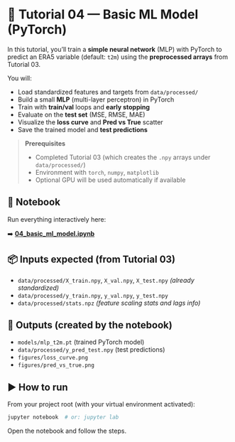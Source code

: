 # 🤖 Tutorial 04 — Basic ML Model (PyTorch)

In this tutorial, you’ll train a **simple neural network** (MLP) with PyTorch to predict an ERA5 variable (default: `t2m`) using the **preprocessed arrays** from Tutorial 03.

You will:
- Load standardized features and targets from `data/processed/`
- Build a small **MLP** (multi-layer perceptron) in PyTorch
- Train with **train/val** loops and **early stopping**
- Evaluate on the **test set** (MSE, RMSE, MAE)
- Visualize the **loss curve** and **Pred vs True** scatter
- Save the trained model and **test predictions**

> **Prerequisites**
> - Completed Tutorial 03 (which creates the `.npy` arrays under `data/processed/`)
> - Environment with `torch`, `numpy`, `matplotlib`
> - Optional GPU will be used automatically if available

## 📓 Notebook
Run everything interactively here:

➡️ **[04_basic_ml_model.ipynb](04_basic_ml_model.ipynb)**

## 📦 Inputs expected (from Tutorial 03)
- `data/processed/X_train.npy`, `X_val.npy`, `X_test.npy` *(already standardized)*
- `data/processed/y_train.npy`, `y_val.npy`, `y_test.npy`
- `data/processed/stats.npz` *(feature scaling stats and lags info)*

## 💾 Outputs (created by the notebook)
- `models/mlp_t2m.pt` (trained PyTorch model)
- `data/processed/y_pred_test.npy` (test predictions)
- `figures/loss_curve.png`
- `figures/pred_vs_true.png`

## ▶️ How to run
From your project root (with your virtual environment activated):

```bash
jupyter notebook  # or: jupyter lab
```

Open the notebook and follow the steps.
